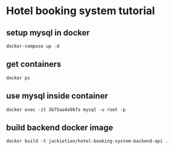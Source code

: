 # Hotel booking system tutorial

## setup mysql in docker
`docker-compose up -d`

## get containers
`docker ps`

## use mysql inside container
`docker exec -it 3b75aa4a9bfa mysql -u root -p`

## build backend docker image
`docker build -t jackietian/hotel-booking-system-backend-api .`